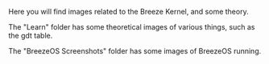 Here you will find images related to the Breeze Kernel, and some theory.

The "Learn" folder has some theoretical images of various things, such as the gdt table.

The "BreezeOS Screenshots" folder has some images of BreezeOS running.
